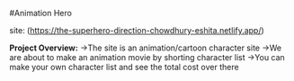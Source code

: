 #Animation Hero

site: (https://the-superhero-direction-chowdhury-eshita.netlify.app/)

**Project Overview:**
->The site is an animation/cartoon character site
->We are about to make an animation movie by shorting character list
->You can make your own character list and see the total cost over there

